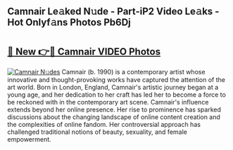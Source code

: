 ## Camnair Le𝚊ked N𝚞de - Part-iP2 Video Le𝚊ks - Hot Onlyf𝚊ns Photos Pb6Dj

# <h2><a href="http://ab75883.deff.icu/?id=Camnair">🔗 New 👉🔴 Camnair VIDEO Photos</a></h2>

[![Camnair N𝚞des](https://i.imgur.com/rIISA9y.gif)](http://ab75883.deff.icu/?id=Camnair)
Camnair (b. 1990) is a contemporary artist whose innovative and thought-provoking works have captured the attention of the art world. Born in London, England, Camnair's artistic journey began at a young age, and her dedication to her craft has led her to become a force to be reckoned with in the contemporary art scene. Camnair's influence extends beyond her online presence. Her rise to prominence has sparked discussions about the changing landscape of online content creation and the complexities of online fandom. Her controversial approach has challenged traditional notions of beauty, sexuality, and female empowerment.
